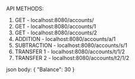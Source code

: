 API METHODS:
1) GET - localhost:8080/accounts/
2) GET - localhost:8080/accounts/1
3) GET - localhost:8080/accounts/2
4) ADDITION - localhost:8080/accounts/a/1
5) SUBTRACTION - localhost:8080/accounts/s/1
6) TRANSFER 1 - localhost:8080/accounts/t/1/2
7) TRANSFER 2 - localhost:8080/accounts/t2/1/2

json body:
{
  "Balance": 30
}